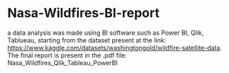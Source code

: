 # Nasa-Wildfires-BI-report

a data analysis was made using BI software such as Power BI, Qlik, Tablueau, starting from the dataset present at the link: https://www.kaggle.com/datasets/washingtongold/wildfire-satellite-data. The final report is present in the .pdf file: Nasa_Wildfires_Qlik_Tableau_PowerBI
